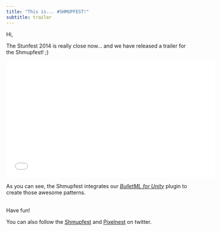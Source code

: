 ```yaml
---
title: "This is... #SHMUPFEST!"
subtitle: trailer
---
```


Hi,

The Stunfest 2014 is really close now... and we have released a trailer for the Shmupfest! ;)

<iframe width="560" height="315" src="//www.youtube.com/embed/N4cRAA7Q-p4?rel=0" frameborder="0" allowfullscreen></iframe>

As you can see, the Shmupfest integrates our _[BulletML for Unity](/docs/bulletml-for-unity/)_ plugin to create those awesome patterns.

<br>Have fun!

You can also follow the [Shmupfest](https://twitter.com/hashtag/shmupfest) and [Pixelnest](https://twitter.com/pixelnest) on twitter.
